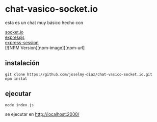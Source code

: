 # chat-vasico-socket.io

esta es un chat muy básico hecho con

[socket.io](https://socket.io/docs)\
[expressjs](https://expressjs.com)\
[express-session](https://www.npmjs.com/package/express-session)\
[![NPM Version][npm-image]][npm-url]

## instalación

```
git clone https://github.com/joselmy-diaz/chat-vasico-socket.io.git
npm instal
```

## ejecutar

```
node index.js
```

se ejecutar en [http://localhost:2000/](http://localhost:2000/)

